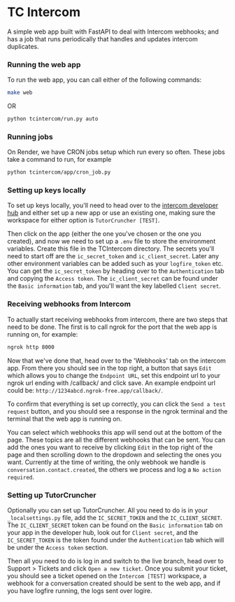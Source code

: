 # TC Intercom

A simple web app built with FastAPI to deal with Intercom webhooks; and has a job that runs periodically that handles 
and updates intercom duplicates.

### Running the web app
To run the web app, you can call either of the following commands:

```bash
make web
```

OR

```bash
python tcintercom/run.py auto
```

### Running jobs
On Render, we have CRON jobs setup which run every so often. These jobs take a command to run, for example

```bash
python tcintercom/app/cron_job.py 
```

### Setting up keys locally

To set up keys locally, you'll need to head over to the 
[intercom developer hub](https://app.intercom.com/a/apps/u6r3i73k/developer-hub) and either set up a new app or use
an existing one, making sure the workspace for either option is `TutorCruncher [TEST]`.

Then click on the app (either the one you've chosen or the one you created), and now we need to set up a `.env` file to 
store the environment variables. Create this file in the TCIntercom directory. The secrets you'll need to start off are 
the `ic_secret_token` and `ic_client_secret`. Later any other environment variables can be added such as your 
`logfire_token` etc. You can get the `ic_secret_token` by heading over to the `Authentication` tab and copying the 
`Access token`. The `ic_client_secret` can be found under the `Basic information` tab, and you'll want the key 
labelled `Client secret`.

### Receiving webhooks from Intercom
To actually start receiving webhooks from intercom, there are two steps that need to be done. The first is to call
ngrok for the port that the web app is running on, for example:

```bash
ngrok http 8000
```

Now that we've done that, head over to the 'Webhooks' tab on the intercom app. From there you should see in the top 
right, a button that says `Edit` which allows you to change the `Endpoint URL`, set this endpoint url to your ngrok 
url ending with /callback/ and click save. An example endpoint url could be: 
`http://1234abcd.ngrok-free.app/callback/`.

To confirm that everything is set up correctly, you can click the `Send a test request` button, and you should see a
response in the ngrok terminal and the terminal that the web app is running on.

You can select which webhooks this app will send out at the bottom of the page. These topics are all the different
webhooks that can be sent. You can add the ones you want to receive by clicking `Edit` in the top right of the page and
then scrolling down to the dropdown and selecting the ones you want. Currently at the time of writing, the only webhook
we handle is `conversation.contact.created`, the others we process and log a `No action required`.

### Setting up TutorCruncher
Optionally you can set up TutorCruncher. All you need to do is in your `_localsettings.py` file, add the 
`IC_SECRET_TOKEN` and the `IC_CLIENT_SECRET`. The `IC_CLIENT_SECRET` token can be found on the `Basic information` tab
on your app in the developer hub, look out for `Client secret`, and the `IC_SECRET_TOKEN` is the token found under 
the `Authentication` tab which will be under the `Access token` section.

Then all you need to do is log in and switch to the live branch, head over to Support > Tickets and click `Open a new
ticket`. Once you submit your ticket, you should see a ticket opened on the `Intercom [TEST]` workspace, a webhook
for a conversation created should be sent to the web app, and if you have logfire running, the logs sent over logire.
